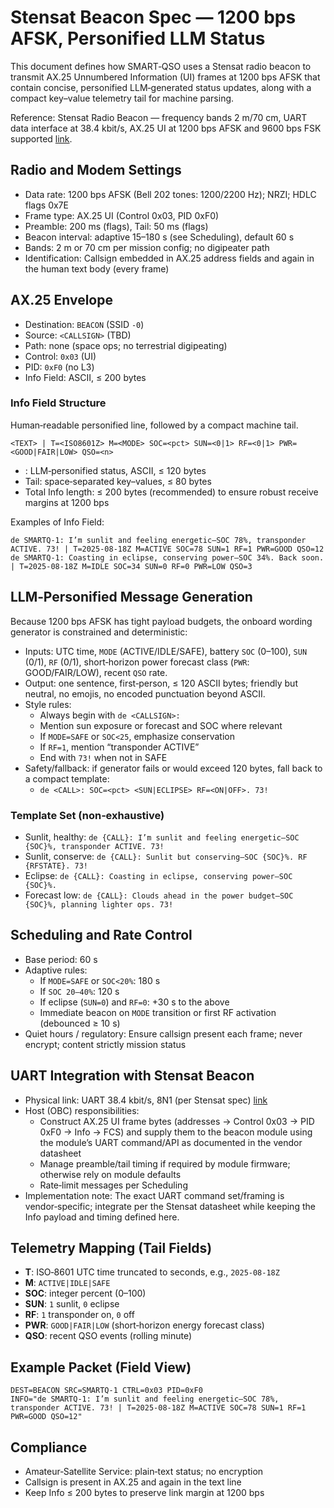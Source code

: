 # Stensat Beacon Spec — 1200 bps AFSK, Personified LLM Status

This document defines how SMART‑QSO uses a Stensat radio beacon to transmit AX.25 Unnumbered Information (UI) frames at 1200 bps AFSK that contain concise, personified LLM‑generated status updates, along with a compact key–value telemetry tail for machine parsing.

Reference: Stensat Radio Beacon — frequency bands 2 m/70 cm, UART data interface at 38.4 kbit/s, AX.25 UI at 1200 bps AFSK and 9600 bps FSK supported [link](http://www.stensat.org/products/product1.html).

## Radio and Modem Settings
- Data rate: 1200 bps AFSK (Bell 202 tones: 1200/2200 Hz); NRZI; HDLC flags 0x7E
- Frame type: AX.25 UI (Control 0x03, PID 0xF0)
- Preamble: 200 ms (flags), Tail: 50 ms (flags)
- Beacon interval: adaptive 15–180 s (see Scheduling), default 60 s
- Bands: 2 m or 70 cm per mission config; no digipeater path
- Identification: Callsign embedded in AX.25 address fields and again in the human text body (every frame)

## AX.25 Envelope
- Destination: `BEACON` (SSID `-0`)
- Source: `<CALLSIGN>` (TBD)
- Path: none (space ops; no terrestrial digipeating)
- Control: `0x03` (UI)
- PID: `0xF0` (no L3)
- Info Field: ASCII, ≤ 200 bytes

### Info Field Structure
Human‑readable personified line, followed by a compact machine tail.

```
<TEXT> | T=<ISO8601Z> M=<MODE> SOC=<pct> SUN=<0|1> RF=<0|1> PWR=<GOOD|FAIR|LOW> QSO=<n>
```

- <TEXT>: LLM‑personified status, ASCII, ≤ 120 bytes
- Tail: space‑separated key–values, ≤ 80 bytes
- Total Info length: ≤ 200 bytes (recommended) to ensure robust receive margins at 1200 bps

Examples of Info Field:
```
de SMARTQ-1: I’m sunlit and feeling energetic—SOC 78%, transponder ACTIVE. 73! | T=2025-08-18Z M=ACTIVE SOC=78 SUN=1 RF=1 PWR=GOOD QSO=12
de SMARTQ-1: Coasting in eclipse, conserving power—SOC 34%. Back soon. | T=2025-08-18Z M=IDLE SOC=34 SUN=0 RF=0 PWR=LOW QSO=3
```

## LLM‑Personified Message Generation
Because 1200 bps AFSK has tight payload budgets, the onboard wording generator is constrained and deterministic:

- Inputs: UTC time, `MODE` (ACTIVE/IDLE/SAFE), battery `SOC` (0–100), `SUN` (0/1), `RF` (0/1), short‑horizon power forecast class (`PWR`: GOOD/FAIR/LOW), recent `QSO` rate.
- Output: one sentence, first‑person, ≤ 120 ASCII bytes; friendly but neutral, no emojis, no encoded punctuation beyond ASCII.
- Style rules:
  - Always begin with `de <CALLSIGN>:`
  - Mention sun exposure or forecast and SOC where relevant
  - If `MODE=SAFE` or `SOC<25`, emphasize conservation
  - If `RF=1`, mention “transponder ACTIVE”
  - End with `73!` when not in SAFE
- Safety/fallback: if generator fails or would exceed 120 bytes, fall back to a compact template:
  - `de <CALL>: SOC=<pct> <SUN|ECLIPSE> RF=<ON|OFF>. 73!`

### Template Set (non‑exhaustive)
- Sunlit, healthy: `de {CALL}: I’m sunlit and feeling energetic—SOC {SOC}%, transponder ACTIVE. 73!`
- Sunlit, conserve: `de {CALL}: Sunlit but conserving—SOC {SOC}%. RF {RFSTATE}. 73!`
- Eclipse: `de {CALL}: Coasting in eclipse, conserving power—SOC {SOC}%.`
- Forecast low: `de {CALL}: Clouds ahead in the power budget—SOC {SOC}%, planning lighter ops. 73!`

## Scheduling and Rate Control
- Base period: 60 s
- Adaptive rules:
  - If `MODE=SAFE` or `SOC<20%`: 180 s
  - If `SOC 20–40%`: 120 s
  - If eclipse (`SUN=0`) and `RF=0`: +30 s to the above
  - Immediate beacon on `MODE` transition or first RF activation (debounced ≥ 10 s)
- Quiet hours / regulatory: Ensure callsign present each frame; never encrypt; content strictly mission status

## UART Integration with Stensat Beacon
- Physical link: UART 38.4 kbit/s, 8N1 (per Stensat spec) [link](http://www.stensat.org/products/product1.html)
- Host (OBC) responsibilities:
  - Construct AX.25 UI frame bytes (addresses → Control 0x03 → PID 0xF0 → Info → FCS) and supply them to the beacon module using the module’s UART command/API as documented in the vendor datasheet
  - Manage preamble/tail timing if required by module firmware; otherwise rely on module defaults
  - Rate‑limit messages per Scheduling
- Implementation note: The exact UART command set/framing is vendor‑specific; integrate per the Stensat datasheet while keeping the Info payload and timing defined here.

## Telemetry Mapping (Tail Fields)
- **T**: ISO‑8601 UTC time truncated to seconds, e.g., `2025-08-18Z`
- **M**: `ACTIVE|IDLE|SAFE`
- **SOC**: integer percent (0–100)
- **SUN**: `1` sunlit, `0` eclipse
- **RF**: `1` transponder on, `0` off
- **PWR**: `GOOD|FAIR|LOW` (short‑horizon energy forecast class)
- **QSO**: recent QSO events (rolling minute)

## Example Packet (Field View)
```
DEST=BEACON SRC=SMARTQ-1 CTRL=0x03 PID=0xF0
INFO="de SMARTQ-1: I’m sunlit and feeling energetic—SOC 78%, transponder ACTIVE. 73! | T=2025-08-18Z M=ACTIVE SOC=78 SUN=1 RF=1 PWR=GOOD QSO=12"
```

## Compliance
- Amateur‑Satellite Service: plain‑text status; no encryption
- Callsign is present in AX.25 and again in the text line
- Keep Info ≤ 200 bytes to preserve link margin at 1200 bps

